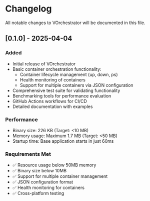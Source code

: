 # Changelog

All notable changes to VOrchestrator will be documented in this file.

## [0.1.0] - 2025-04-04

### Added
- Initial release of VOrchestrator
- Basic container orchestration functionality:
  - Container lifecycle management (up, down, ps)
  - Health monitoring of containers
  - Support for multiple containers via JSON configuration
- Comprehensive test suite for validating functionality
- Benchmarking tools for performance evaluation
- GitHub Actions workflows for CI/CD
- Detailed documentation with examples

### Performance
- Binary size: 226 KB (Target: <10 MB)
- Memory usage: Maximum 1.7 MB (Target: <50 MB)
- Startup time: Base application starts in just 60ms

### Requirements Met
- ✅ Resource usage below 50MB memory
- ✅ Binary size below 10MB
- ✅ Support for multiple container management
- ✅ JSON configuration format
- ✅ Health monitoring for containers
- ✅ Cross-platform testing
